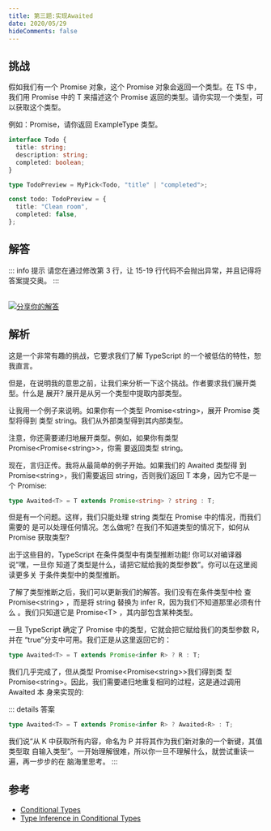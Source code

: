 ```yaml
---
title: 第三题:实现Awaited
date: 2020/05/29
hideComments: false
---
```


## 挑战

假如我们有一个 Promise 对象，这个 Promise 对象会返回一个类型。在 TS 中，我们用 Promise 中的 T 来描述这个 Promise 返回的类型。请你实现一个类型，可以获取这个类型。

例如：Promise，请你返回 ExampleType 类型。

```ts
interface Todo {
  title: string;
  description: string;
  completed: boolean;
}

type TodoPreview = MyPick<Todo, "title" | "completed">;

const todo: TodoPreview = {
  title: "Clean room",
  completed: false,
};
```

## 解答

::: info 提示
请您在通过修改第 3 行，让 15-19 行代码不会抛出异常，并且记得将答案提交奥。
:::

<CodeBox surl="https://stackblitz.com/edit/typescript-wgcecz?embed=1&file=1.3.Awaited.ts&hideExplorer=1&hideNavigation=1&theme=dark&view=editor" />

<!--info-footer-start--><br> <a href="https://github.com/W-HanYu/FE-Typescript/issues/new?assignees=paiDaXing-web&labels=answer&template=1-3-%E5%AE%9E%E7%8E%B0Awaited.md&title=1.3.%E5%AE%9E%E7%8E%B0Awaited" target="_blank"><img src="https://6d78-mxm1923893223-ulteh-1302287111.tcb.qcloud.la/-%E5%88%86%E4%BA%AB%E4%BD%A0%E7%9A%84%E8%A7%A3%E7%AD%94-teal.svg?sign=8bb2a2a3bd2b1cc8f86bfd919d53197e&t=1668143704" alt="分享你的解答"/></a>  <!--info-footer-end-->

## 解析

这是一个非常有趣的挑战，它要求我们了解 TypeScript 的一个被低估的特性，恕我直言。

但是，在说明我的意思之前，让我们来分析一下这个挑战。作者要求我们展开类型。什么是 展开? 展开是从另一个类型中提取内部类型。

让我用一个例子来说明。如果你有一个类型 Promise&lt;string&gt;，展开 Promise 类型将得到 类型 string。我们从外部类型得到其内部类型。

注意，你还需要递归地展开类型。例如，如果你有类型 Promise&lt;Promise&lt;string&gt;&gt;，你需 要返回类型 string。

现在，言归正传。我将从最简单的例子开始。如果我们的 Awaited 类型得 到 Promise&lt;string&gt;，我们需要返回 string，否则我们返回 T 本身，因为它不是一个 Promise:

```typescript
type Awaited<T> = T extends Promise<string> ? string : T;
```

但是有一个问题。这样，我们只能处理 string 类型在 Promise 中的情况，而我们需要的 是可以处理任何情况。怎么做呢? 在我们不知道类型的情况下，如何从 Promise 获取类型?

出于这些目的，TypeScript 在条件类型中有类型推断功能! 你可以对编译器说”嘿，一旦你 知道了类型是什么，请把它赋给我的类型参数”。你可以在这里阅读更多关 于条件类型中的类型推断。

了解了类型推断之后，我们可以更新我们的解答。我们没有在条件类型中检 查 Promise&lt;string&gt;
，而是将 string 替换为 infer R，因为我们不知道那里必须有什么 。我们只知道它是 Promise&lt;T&gt;
，其内部包含某种类型。

一旦 TypeScript 确定了 Promise 中的类型，它就会把它赋给我们的类型参数 R，并在 “true”分支中可用。我们正是从这里返回它的：

```typescript
type Awaited<T> = T extends Promise<infer R> ? R : T;
```

我们几乎完成了，但从类型 Promise&lt;Promise&lt;string&gt;&gt;我们得到类 型 Promise&lt;string&gt;。因此，我们需要递归地重复相同的过程，这是通过调用 Awaited 本 身来实现的:

::: details 答案

```typescript
type Awaited<T> = T extends Promise<infer R> ? Awaited<R> : T;
```

我们说“从 K 中获取所有内容，命名为 P 并将其作为我们新对象的一个新键，其值类型取 自输入类型”。一开始理解很难，所以你一旦不理解什么，就尝试重读一遍，再一步步的在 脑海里思考。
:::

## 参考

- [Conditional Types](https://www.typescriptlang.org/docs/handbook/2/conditional-types.html)
- [Type Inference in Conditional Types](https://www.typescriptlang.org/docs/handbook/2/conditional-types.html#inferring-within-conditional-types)
